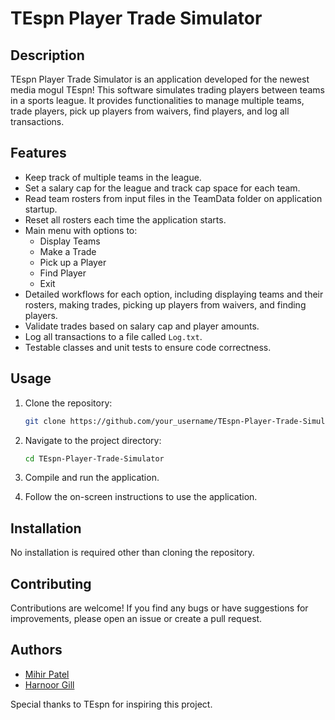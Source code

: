 # TEspn Player Trade Simulator

## Description

TEspn Player Trade Simulator is an application developed for the newest media mogul TEspn! This software simulates trading players between teams in a sports league. It provides functionalities to manage multiple teams, trade players, pick up players from waivers, find players, and log all transactions.

## Features

- Keep track of multiple teams in the league.
- Set a salary cap for the league and track cap space for each team.
- Read team rosters from input files in the TeamData folder on application startup.
- Reset all rosters each time the application starts.
- Main menu with options to:
  - Display Teams
  - Make a Trade
  - Pick up a Player
  - Find Player
  - Exit
- Detailed workflows for each option, including displaying teams and their rosters, making trades, picking up players from waivers, and finding players.
- Validate trades based on salary cap and player amounts.
- Log all transactions to a file called `Log.txt`.
- Testable classes and unit tests to ensure code correctness.

## Usage

1. Clone the repository:

    ```bash
    git clone https://github.com/your_username/TEspn-Player-Trade-Simulator.git
    ```

2. Navigate to the project directory:

    ```bash
    cd TEspn-Player-Trade-Simulator
    ```

3. Compile and run the application.

4. Follow the on-screen instructions to use the application.

## Installation

No installation is required other than cloning the repository.

## Contributing

Contributions are welcome! If you find any bugs or have suggestions for improvements, please open an issue or create a pull request.

## Authors

- [Mihir Patel](https://github.com/Mihir9702)
- [Harnoor Gill](https://github.com/HS-Gill29)

Special thanks to TEspn for inspiring this project.
